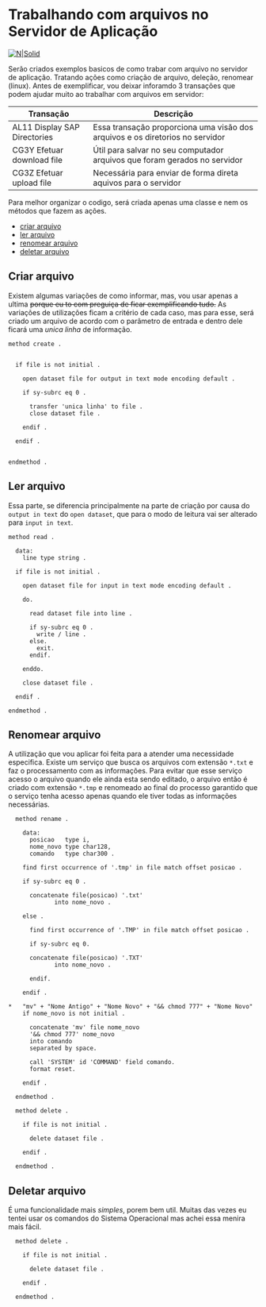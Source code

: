 # Trabalhando com arquivos no Servidor de Aplicação #

[![N|Solid](https://wiki.scn.sap.com/wiki/download/attachments/1710/ABAP%20Development.png?version=1&modificationDate=1446673897000&api=v2)](https://www.sap.com/brazil/developer.html)

Serão criados exemplos basicos de como trabar com arquivo no servidor de aplicação. Tratando ações como criação de arquivo, deleção, renomear (linux). Antes de exemplificar, vou deixar inforamdo 3 transações que podem ajudar muito ao trabalhar com arquivos em servidor: 

| Transação | Descrição |
| ------ | ------ |
| AL11 Display SAP Directories| Essa transação proporciona uma visão dos arquivos e os diretorios no servidor |
| CG3Y Efetuar download file | Útil para salvar no seu computador arquivos que foram gerados no servidor |
| CG3Z Efetuar upload file | Necessária para enviar de forma direta aquivos para o servidor |


Para melhor organizar o codigo, será criada apenas uma classe e nem os métodos que fazem as ações.
* [criar arquivo](#criar-arquivo)
* [ler arquivo](#ler-arquivo)
* [renomear arquivo](#renomear-arquivo)
* [deletar arquivo](#deletar-arquivo)

## Criar arquivo ##
Existem algumas variações de como informar, mas, vou usar apenas a ultima ~~porque eu to com preguiça de ficar exemplificando tudo.~~ As variações de utilizações ficam a critério de cada caso, mas para esse, será criado um arquivo de acordo com o parâmetro de entrada e dentro dele ficará uma _unica linha_ de informação.
```abap
method create .


  if file is not initial .

    open dataset file for output in text mode encoding default .

    if sy-subrc eq 0 .

      transfer 'unica linha' to file .
      close dataset file .

    endif .

  endif .


endmethod .
```

## Ler arquivo ##
Essa parte, se diferencia principalmente na parte de criação por causa do `output in text` do `open dataset`, que para o modo de leitura vai ser alterado para `input in text`.
```abap
method read .

  data:
    line type string .

  if file is not initial .

    open dataset file for input in text mode encoding default .

    do.

      read dataset file into line .

      if sy-subrc eq 0 .
        write / line .
      else.
        exit.
      endif.

    enddo.

    close dataset file .

  endif .

endmethod .
```

## Renomear arquivo ##
A utilização que vou aplicar foi feita para a atender uma necessidade especifica. Existe um serviço que busca os arquivos com extensão `*.txt` e faz o processamento com as informações. Para evitar que esse serviço acesso o arquivo quando ele ainda esta sendo editado, o arquivo então é criado com extensão `*.tmp` e renomeado ao final do processo garantido que o serviço tenha acesso apenas quando ele tiver todas as informações necessárias.
```abap
  method rename .

    data:
      posicao   type i,
      nome_novo type char128,
      comando   type char300 .

    find first occurrence of '.tmp' in file match offset posicao .

    if sy-subrc eq 0 .

      concatenate file(posicao) '.txt'
             into nome_novo .

    else .

      find first occurrence of '.TMP' in file match offset posicao .

      if sy-subrc eq 0.

      concatenate file(posicao) '.TXT'
             into nome_novo .

      endif.

    endif .

*   "mv" + "Nome Antigo" + "Nome Novo" + "&& chmod 777" + "Nome Novo"
    if nome_novo is not initial .

      concatenate 'mv' file nome_novo
      '&& chmod 777' nome_novo
      into comando
      separated by space.

      call 'SYSTEM' id 'COMMAND' field comando.
      format reset.

    endif .

  endmethod .

  method delete .

    if file is not initial .

      delete dataset file .

    endif .

  endmethod .
```
## Deletar arquivo ##
É uma funcionalidade mais _simples_, porem bem util. Muitas das vezes eu tentei usar os comandos do Sistema Operacional mas achei essa menira mais fácil.
```abap
  method delete .

    if file is not initial .

      delete dataset file .

    endif .

  endmethod .
```
